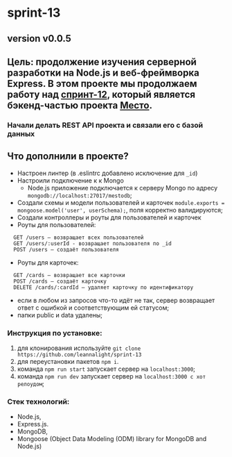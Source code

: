 # sprint-13
## version v0.0.5
## Цель: продолжение изучения серверной разработки на Node.js и веб-фреймворка Express. В этом проекте мы продолжаем работу над [спринт-12](https://github.com/leannalight/sprint-12-mesto), который является бэкенд-частью проекта [Место](https://leannalight.github.io/Mesto-project-Yandex/).
### Начали делать REST API проекта и связали его с базой данных

## Что дополнили в проекте?

- Настроен линтер (в .eslintrc добавлено исключение для ```_id```)
- Настроили подключение к к Mongo
  - Node.js приложение подключается к серверу Mongo по адресу ```mongodb://localhost:27017/mestodb```;
- Создали схемы и модели пользователей и карточек ```module.exports = mongoose.model('user', userSchema);```, поля корректно валидируются;
- Создали контроллеры и роуты для пользователей и карточек
- Роуты для пользователей:
```
  GET /users — возвращает всех пользователей
  GET /users/:userId - возвращает пользователя по _id
  POST /users — создаёт пользователя
```
- Роуты для карточек:
```
  GET /cards — возвращает все карточки
  POST /cards — создаёт карточку
  DELETE /cards/:cardId — удаляет карточку по идентификатору
```
- если в любом из запросов что-то идёт не так, сервер возвращает ответ с ошибкой и соответствующим ей статусом;
- папки public и data удалены;

### Инструкция по установке:
1. для клонирования используйте ```git clone https://github.com/leannalight/sprint-13```
2. для переустановки пакетов ```npm i```.
3. команда ```npm run start``` запускает сервер на ```localhost:3000```;
4. команда ```npm run dev``` запускает сервер на ```localhost:3000 с хот релоудом```;

### Стек технологий:
- Node.js,
- Express.js.
- MongoDB,
- Mongoose (Object Data Modeling (ODM) library for MongoDB and Node.js)
